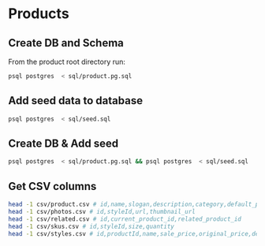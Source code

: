# Products

## Create DB and Schema
From the product root directory run:
```bash
psql postgres  < sql/product.pg.sql
```

## Add seed data to database
```bash
psql postgres  < sql/seed.sql
```

## Create DB & Add seed
```bash
psql postgres  < sql/product.pg.sql && psql postgres  < sql/seed.sql
```

## Get CSV columns
```bash
head -1 csv/product.csv # id,name,slogan,description,category,default_price
head -1 csv/photos.csv # id,styleId,url,thumbnail_url
head -1 csv/related.csv # id,current_product_id,related_product_id
head -1 csv/skus.csv # id,styleId,size,quantity
head -1 csv/styles.csv # id,productId,name,sale_price,original_price,default_style
```

